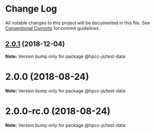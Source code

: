 # Change Log

All notable changes to this project will be documented in this file.
See [Conventional Commits](https://conventionalcommits.org) for commit guidelines.

## [2.0.1](https://github.com/hpcc-systems/Visualization/compare/@hpcc-js/test-data@2.0.0...@hpcc-js/test-data@2.0.1) (2018-12-04)

**Note:** Version bump only for package @hpcc-js/test-data






<a name="2.0.0"></a>
# 2.0.0 (2018-08-24)

**Note:** Version bump only for package @hpcc-js/test-data





<a name="2.0.0-rc.0"></a>
# 2.0.0-rc.0 (2018-08-24)

**Note:** Version bump only for package @hpcc-js/test-data
